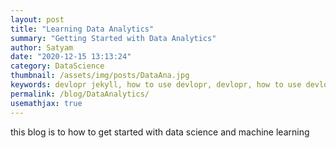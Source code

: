 ```yaml
---
layout: post
title: "Learning Data Analytics"
summary: "Getting Started with Data Analytics"
author: Satyam
date: "2020-12-15 13:13:24"
category: DataScience
thumbnail: /assets/img/posts/DataAna.jpg
keywords: devlopr jekyll, how to use devlopr, devlopr, how to use devlopr-jekyll, devlopr-jekyll tutorial,best jekyll themes
permalink: /blog/DataAnalytics/
usemathjax: true
---
```


this blog is to how to get started with data science and machine learning
